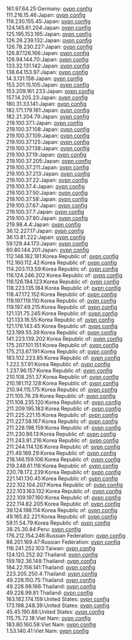 161.97.64.25:Germany: [ovpn config](vpn/161_97_64_25.ovpn)  
111.216.15.46:Japan: [ovpn config](vpn/111_216_15_46.ovpn)  
119.230.155.45:Japan: [ovpn config](vpn/119_230_155_45.ovpn)  
124.145.61.204:Japan: [ovpn config](vpn/124_145_61_204.ovpn)  
125.195.153.195:Japan: [ovpn config](vpn/125_195_153_195.ovpn)  
126.28.239.132:Japan: [ovpn config](vpn/126_28_239_132.ovpn)  
126.78.230.227:Japan: [ovpn config](vpn/126_78_230_227.ovpn)  
126.87.126.166:Japan: [ovpn config](vpn/126_87_126_166.ovpn)  
126.94.144.70:Japan: [ovpn config](vpn/126_94_144_70.ovpn)  
133.32.131.142:Japan: [ovpn config](vpn/133_32_131_142.ovpn)  
138.64.153.97:Japan: [ovpn config](vpn/138_64_153_97.ovpn)  
14.3.131.158:Japan: [ovpn config](vpn/14_3_131_158.ovpn)  
153.201.15.105:Japan: [ovpn config](vpn/153_201_15_105.ovpn)  
153.209.161.233:Japan: [ovpn config](vpn/153_209_161_233.ovpn)  
157.14.205.23:Japan: [ovpn config](vpn/157_14_205_23.ovpn)  
180.31.33.141:Japan: [ovpn config](vpn/180_31_33_141.ovpn)  
182.171.179.161:Japan: [ovpn config](vpn/182_171_179_161.ovpn)  
182.21.204.79:Japan: [ovpn config](vpn/182_21_204_79.ovpn)  
219.100.37.1:Japan: [ovpn config](vpn/219_100_37_1.ovpn)  
219.100.37.108:Japan: [ovpn config](vpn/219_100_37_108.ovpn)  
219.100.37.109:Japan: [ovpn config](vpn/219_100_37_109.ovpn)  
219.100.37.125:Japan: [ovpn config](vpn/219_100_37_125.ovpn)  
219.100.37.138:Japan: [ovpn config](vpn/219_100_37_138.ovpn)  
219.100.37.19:Japan: [ovpn config](vpn/219_100_37_19.ovpn)  
219.100.37.205:Japan: [ovpn config](vpn/219_100_37_205.ovpn)  
219.100.37.211:Japan: [ovpn config](vpn/219_100_37_211.ovpn)  
219.100.37.213:Japan: [ovpn config](vpn/219_100_37_213.ovpn)  
219.100.37.22:Japan: [ovpn config](vpn/219_100_37_22.ovpn)  
219.100.37.4:Japan: [ovpn config](vpn/219_100_37_4.ovpn)  
219.100.37.50:Japan: [ovpn config](vpn/219_100_37_50.ovpn)  
219.100.37.58:Japan: [ovpn config](vpn/219_100_37_58.ovpn)  
219.100.37.67:Japan: [ovpn config](vpn/219_100_37_67.ovpn)  
219.100.37.7:Japan: [ovpn config](vpn/219_100_37_7.ovpn)  
219.100.37.90:Japan: [ovpn config](vpn/219_100_37_90.ovpn)  
219.98.4.4:Japan: [ovpn config](vpn/219_98_4_4.ovpn)  
36.12.227.17:Japan: [ovpn config](vpn/36_12_227_17.ovpn)  
36.13.81.222:Japan: [ovpn config](vpn/36_13_81_222.ovpn)  
59.129.44.173:Japan: [ovpn config](vpn/59_129_44_173.ovpn)  
60.80.144.201:Japan: [ovpn config](vpn/60_80_144_201.ovpn)  
112.148.182.181:Korea Republic of: [ovpn config](vpn/112_148_182_181.ovpn)  
112.160.112.42:Korea Republic of: [ovpn config](vpn/112_160_112_42.ovpn)  
114.203.113.59:Korea Republic of: [ovpn config](vpn/114_203_113_59.ovpn)  
116.124.246.202:Korea Republic of: [ovpn config](vpn/116_124_246_202.ovpn)  
116.126.194.123:Korea Republic of: [ovpn config](vpn/116_126_194_123.ovpn)  
118.223.135.184:Korea Republic of: [ovpn config](vpn/118_223_135_184.ovpn)  
118.47.172.152:Korea Republic of: [ovpn config](vpn/118_47_172_152.ovpn)  
119.197.119.110:Korea Republic of: [ovpn config](vpn/119_197_119_110.ovpn)  
119.197.49.215:Korea Republic of: [ovpn config](vpn/119_197_49_215.ovpn)  
121.131.75.245:Korea Republic of: [ovpn config](vpn/121_131_75_245.ovpn)  
121.133.16.55:Korea Republic of: [ovpn config](vpn/121_133_16_55.ovpn)  
121.176.143.45:Korea Republic of: [ovpn config](vpn/121_176_143_45.ovpn)  
123.199.55.39:Korea Republic of: [ovpn config](vpn/123_199_55_39.ovpn)  
141.223.139.202:Korea Republic of: [ovpn config](vpn/141_223_139_202.ovpn)  
175.207.101.151:Korea Republic of: [ovpn config](vpn/175_207_101_151.ovpn)  
175.213.67.191:Korea Republic of: [ovpn config](vpn/175_213_67_191.ovpn)  
183.102.223.85:Korea Republic of: [ovpn config](vpn/183_102_223_85.ovpn)  
1.222.57.91:Korea Republic of: [ovpn config](vpn/1_222_57_91.ovpn)  
1.237.96.157:Korea Republic of: [ovpn config](vpn/1_237_96_157.ovpn)  
210.108.251.37:Korea Republic of: [ovpn config](vpn/210_108_251_37.ovpn)  
210.181.112.128:Korea Republic of: [ovpn config](vpn/210_181_112_128.ovpn)  
210.94.115.175:Korea Republic of: [ovpn config](vpn/210_94_115_175.ovpn)  
211.105.76.29:Korea Republic of: [ovpn config](vpn/211_105_76_29.ovpn)  
211.108.235.120:Korea Republic of: [ovpn config](vpn/211_108_235_120.ovpn)  
211.209.195.183:Korea Republic of: [ovpn config](vpn/211_209_195_183.ovpn)  
211.225.221.15:Korea Republic of: [ovpn config](vpn/211_225_221_15.ovpn)  
211.227.58.167:Korea Republic of: [ovpn config](vpn/211_227_58_167.ovpn)  
211.228.198.159:Korea Republic of: [ovpn config](vpn/211_228_198_159.ovpn)  
211.230.86.13:Korea Republic of: [ovpn config](vpn/211_230_86_13.ovpn)  
211.243.91.216:Korea Republic of: [ovpn config](vpn/211_243_91_216.ovpn)  
211.244.114.126:Korea Republic of: [ovpn config](vpn/211_244_114_126.ovpn)  
211.49.189.29:Korea Republic of: [ovpn config](vpn/211_49_189_29.ovpn)  
218.146.159.106:Korea Republic of: [ovpn config](vpn/218_146_159_106.ovpn)  
219.248.61.118:Korea Republic of: [ovpn config](vpn/219_248_61_118.ovpn)  
220.78.172.239:Korea Republic of: [ovpn config](vpn/220_78_172_239.ovpn)  
221.141.130.45:Korea Republic of: [ovpn config](vpn/221_141_130_45.ovpn)  
222.102.104.207:Korea Republic of: [ovpn config](vpn/222_102_104_207.ovpn)  
222.103.163.132:Korea Republic of: [ovpn config](vpn/222_103_163_132.ovpn)  
222.109.197.160:Korea Republic of: [ovpn config](vpn/222_109_197_160.ovpn)  
222.114.82.205:Korea Republic of: [ovpn config](vpn/222_114_82_205.ovpn)  
39.124.198.114:Korea Republic of: [ovpn config](vpn/39_124_198_114.ovpn)  
49.165.82.221:Korea Republic of: [ovpn config](vpn/49_165_82_221.ovpn)  
59.11.54.79:Korea Republic of: [ovpn config](vpn/59_11_54_79.ovpn)  
38.25.30.84:Peru: [ovpn config](vpn/38_25_30_84.ovpn)  
176.212.154.246:Russian Federation: [ovpn config](vpn/176_212_154_246.ovpn)  
88.201.169.47:Russian Federation: [ovpn config](vpn/88_201_169_47.ovpn)  
116.241.252.103:Taiwan: [ovpn config](vpn/116_241_252_103.ovpn)  
124.120.252.92:Thailand: [ovpn config](vpn/124_120_252_92.ovpn)  
159.192.36.148:Thailand: [ovpn config](vpn/159_192_36_148.ovpn)  
184.22.156.141:Thailand: [ovpn config](vpn/184_22_156_141.ovpn)  
223.205.250.4:Thailand: [ovpn config](vpn/223_205_250_4.ovpn)  
49.228.150.75:Thailand: [ovpn config](vpn/49_228_150_75.ovpn)  
49.228.98.166:Thailand: [ovpn config](vpn/49_228_98_166.ovpn)  
49.228.99.81:Thailand: [ovpn config](vpn/49_228_99_81.ovpn)  
163.182.174.159:United States: [ovpn config](vpn/163_182_174_159.ovpn)  
173.198.248.39:United States: [ovpn config](vpn/173_198_248_39.ovpn)  
45.45.190.88:United States: [ovpn config](vpn/45_45_190_88.ovpn)  
115.75.72.18:Viet Nam: [ovpn config](vpn/115_75_72_18.ovpn)  
183.80.160.58:Viet Nam: [ovpn config](vpn/183_80_160_58.ovpn)  
1.53.140.41:Viet Nam: [ovpn config](vpn/1_53_140_41.ovpn)  
